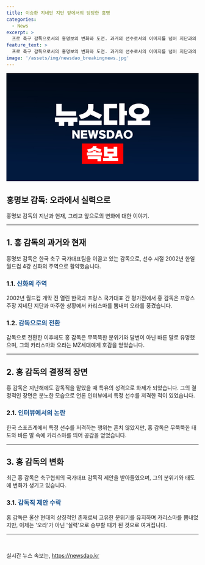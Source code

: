 ```yaml
---
title: 이승환 지네딘 지단 앞에서의 당당한 홍명
categories:
  - News
excerpt: >
  프로 축구 감독으로서의 홍명보의 변화와 도전. 과거의 선수로서의 이미지를 넘어 지단과의 악수로 새로운 오라를 만들었던 그는 감독으로서도 화제가 되었다. 꼰대적인 호통으로 MZ세대의 호감을 얻고, 무뚝뚝한 말투로도 카리스마를 풍겼다. 하지만 최근의 결정적인 장면에서는 주장을 강조하는 모습도 보였다. 그의 성공은 이제는 예전과는 다른 실력으로 이루어져야 한다. 실패를 자산으로 삼아 성공을 이뤄내기 위한 도전이 시작된다.
feature_text: >
  프로 축구 감독으로서의 홍명보의 변화와 도전. 과거의 선수로서의 이미지를 넘어 지단과의 악수로 새로운 오라를 만들었던 그는 감독으로서도 화제가 되었다. 꼰대적인 호통으로 MZ세대의 호감을 얻고, 무뚝뚝한 말투로도 카리스마를 풍겼다. 하지만 최근의 결정적인 장면에서는 주장을 강조하는 모습도 보였다. 그의 성공은 이제는 예전과는 다른 실력으로 이루어져야 한다. 실패를 자산으로 삼아 성공을 이뤄내기 위한 도전이 시작된다.
image: '/assets/img/newsdao_breakingnews.jpg'
---
```


<p><img src="/assets/img/newsdao_breakingnews.jpg" alt="ranknews 속보" /></p>

<h2>홍명보 감독: 오라에서 실력으로</h2>

<p data-ke-size="size16">홍명보 감독의 지난과 현재, 그리고 앞으로의 변화에 대한 이야기.</p>

<hr>

<h2>1. 홍 감독의 과거와 현재</h2>

<p>홍명보 감독은 한국 축구 국가대표팀을 이끌고 있는 감독으로, 선수 시절 2002년 한일 월드컵 4강 신화의 주역으로 활약했습니다.</p>

<h3>1.1. <b><span style="color: #1a5490;">신화의 주역</span></b></h3>

<p>2002년 월드컵 개막 전 열린 한국과 프랑스 국가대표 간 평가전에서 홍 감독은 프랑스 주장 지네딘 지단과 마주한 상황에서 카리스마를 뽐내며 오라를 풍겼습니다.</p>

<h3>1.2. <b><span style="color: #1a5490;">감독으로의 전환</span></b></h3>

<p>감독으로 전환한 이후에도 홍 감독은 무뚝뚝한 분위기와 달변이 아닌 바른 말로 유명했으며, 그의 카리스마와 오라는 MZ세대에게 호감을 얻었습니다.</p>

<hr>

<h2>2. 홍 감독의 결정적 장면</h2>

<p>홍 감독은 지난해에도 감독직을 맡았을 때 특유의 성격으로 화제가 되었습니다. 그의 결정적인 장면은 분노한 모습으로 언론 인터뷰에서 특정 선수를 저격한 적이 있었습니다.</p>

<h3>2.1. <b><span style="color: #1a5490;">인터뷰에서의 논란</span></b></h3>

<p>한국 스포츠계에서 특정 선수를 저격하는 행위는 흔치 않았지만, 홍 감독은 무뚝뚝한 태도와 바른 말 속에 카리스마를 띄어 공감을 얻었습니다.</p>

<hr>

<h2>3. 홍 감독의 변화</h2>

<p>최근 홍 감독은 축구협회의 국가대표 감독직 제안을 받아들였으며, 그의 분위기와 태도에 변화가 생기고 있습니다.</p>

<h3>3.1. <b><span style="color: #1a5490;">감독직 제안 수락</span></b></h3>

<p>홍 감독은 울산 현대의 상징적인 존재로써 고유한 분위기를 유지하며 카리스마를 뽐내었지만, 이제는 '오라'가 아닌 '실력'으로 승부할 때가 된 것으로 여겨집니다.</p>

<hr>

<p data-ke-size="size16">&nbsp;</p>
실시간 뉴스 속보는, <a href="https://newsdao.kr" rel="dofollow">https://newsdao.kr</a>


